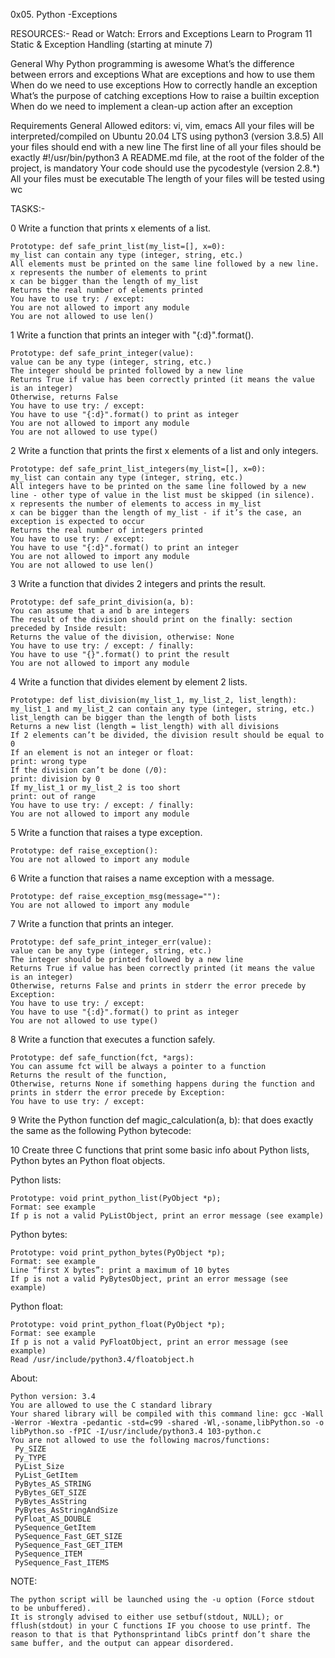 0x05. Python -Exceptions

RESOURCES:-
Read or Watch:
	Errors and Exceptions
	Learn to Program 11 Static & Exception Handling (starting at minute 7)

General
	Why Python programming is awesome
	What’s the difference between errors and exceptions
	What are exceptions and how to use them
	When do we need to use exceptions
	How to correctly handle an exception
	What’s the purpose of catching exceptions
	How to raise a builtin exception
	When do we need to implement a clean-up action after an exception

Requirements
General
	Allowed editors: vi, vim, emacs
	All your files will be interpreted/compiled on Ubuntu 20.04 LTS using python3 (version 3.8.5)
	All your files should end with a new line
	The first line of all your files should be exactly #!/usr/bin/python3
	A README.md file, at the root of the folder of the project, is mandatory
	Your code should use the pycodestyle (version 2.8.*)
	All your files must be executable
	The length of your files will be tested using wc


TASKS:-

0 Write a function that prints x elements of a list.

	Prototype: def safe_print_list(my_list=[], x=0):
	my_list can contain any type (integer, string, etc.)
	All elements must be printed on the same line followed by a new line.
	x represents the number of elements to print
	x can be bigger than the length of my_list
	Returns the real number of elements printed
	You have to use try: / except:
	You are not allowed to import any module
	You are not allowed to use len()

1 Write a function that prints an integer with "{:d}".format().

	Prototype: def safe_print_integer(value):
	value can be any type (integer, string, etc.)
	The integer should be printed followed by a new line
	Returns True if value has been correctly printed (it means the value is an integer)
	Otherwise, returns False
	You have to use try: / except:
	You have to use "{:d}".format() to print as integer
	You are not allowed to import any module
	You are not allowed to use type()

2 Write a function that prints the first x elements of a list and only integers.

	Prototype: def safe_print_list_integers(my_list=[], x=0):
	my_list can contain any type (integer, string, etc.)
	All integers have to be printed on the same line followed by a new line - other type of value in the list must be skipped (in silence).
	x represents the number of elements to access in my_list
	x can be bigger than the length of my_list - if it’s the case, an exception is expected to occur
	Returns the real number of integers printed
	You have to use try: / except:
	You have to use "{:d}".format() to print an integer
	You are not allowed to import any module
	You are not allowed to use len()

3 Write a function that divides 2 integers and prints the result.

	Prototype: def safe_print_division(a, b):
	You can assume that a and b are integers
	The result of the division should print on the finally: section preceded by Inside result:
	Returns the value of the division, otherwise: None
	You have to use try: / except: / finally:
	You have to use "{}".format() to print the result
	You are not allowed to import any module

4 Write a function that divides element by element 2 lists.

	Prototype: def list_division(my_list_1, my_list_2, list_length):
	my_list_1 and my_list_2 can contain any type (integer, string, etc.)
	list_length can be bigger than the length of both lists
	Returns a new list (length = list_length) with all divisions
	If 2 elements can’t be divided, the division result should be equal to 0
	If an element is not an integer or float:
	print: wrong type
	If the division can’t be done (/0):
	print: division by 0
	If my_list_1 or my_list_2 is too short
	print: out of range
	You have to use try: / except: / finally:
	You are not allowed to import any module

5 Write a function that raises a type exception.

	Prototype: def raise_exception():
	You are not allowed to import any module

6 Write a function that raises a name exception with a message.

	Prototype: def raise_exception_msg(message=""):
	You are not allowed to import any module

7 Write a function that prints an integer.

	Prototype: def safe_print_integer_err(value):
	value can be any type (integer, string, etc.)
	The integer should be printed followed by a new line
	Returns True if value has been correctly printed (it means the value is an integer)
	Otherwise, returns False and prints in stderr the error precede by Exception:
	You have to use try: / except:
	You have to use "{:d}".format() to print as integer
	You are not allowed to use type()

8 Write a function that executes a function safely.

	Prototype: def safe_function(fct, *args):
	You can assume fct will be always a pointer to a function
	Returns the result of the function,
	Otherwise, returns None if something happens during the function and prints in stderr the error precede by Exception:
	You have to use try: / except:

9 Write the Python function def magic_calculation(a, b): that does exactly the same as the following Python bytecode:

10 Create three C functions that print some basic info about Python lists, Python bytes an Python float objects.


Python lists:

	Prototype: void print_python_list(PyObject *p);
	Format: see example
	If p is not a valid PyListObject, print an error message (see example)

Python bytes:

	Prototype: void print_python_bytes(PyObject *p);
	Format: see example
	Line “first X bytes”: print a maximum of 10 bytes
	If p is not a valid PyBytesObject, print an error message (see example)

Python float:

	Prototype: void print_python_float(PyObject *p);
	Format: see example
	If p is not a valid PyFloatObject, print an error message (see example)
	Read /usr/include/python3.4/floatobject.h
About:

	Python version: 3.4
	You are allowed to use the C standard library
	Your shared library will be compiled with this command line: gcc -Wall -Werror -Wextra -pedantic -std=c99 -shared -Wl,-soname,libPython.so -o libPython.so -fPIC -I/usr/include/python3.4 103-python.c
	You are not allowed to use the following macros/functions:
	 Py_SIZE
	 Py_TYPE
	 PyList_Size
	 PyList_GetItem
	 PyBytes_AS_STRING
 	 PyBytes_GET_SIZE
	 PyBytes_AsString
	 PyBytes_AsStringAndSize
	 PyFloat_AS_DOUBLE
	 PySequence_GetItem
	 PySequence_Fast_GET_SIZE
	 PySequence_Fast_GET_ITEM
 	 PySequence_ITEM
	 PySequence_Fast_ITEMS
NOTE:

	The python script will be launched using the -u option (Force stdout to be unbuffered).
	It is strongly advised to either use setbuf(stdout, NULL); or fflush(stdout) in your C functions IF you choose to use printf. The reason to that is that Pythonsprintand libCs printf don’t share the same buffer, and the output can appear disordered.


